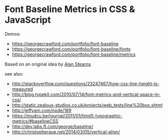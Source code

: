 # Font Baseline Metrics in CSS & JavaScript

Demos:
- https://georgecrawford.com/portfolio/font-baseline
- https://georgecrawford.com/portfolio/font-baseline/fonts
- https://georgecrawford.com/portfolio/font-baseline/metrics

Based on an original idea by [Alan Stearns](http://blogs.adobe.com/webplatform/2014/08/13/one-weird-trick-to-baseline-align-text/)

see also:

- http://stackoverflow.com/questions/23247467/how-css-line-height-is-measured
- http://blog.typekit.com/2010/07/14/font-metrics-and-vertical-space-in-css/
- http://static.zealous-studios.co.uk/projects/web_tests/line%20box.xhtml
- http://jeffyam.com/node/189
- https://mudcu.be/journal/2011/01/html5-typographic-metrics/#baselineCSS
- http://dev.labs.ft.com/george/baseline/
- http://christopheraue.net/2014/03/05/vertical-align/
